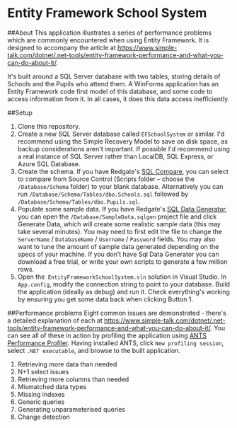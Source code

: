 # Entity Framework School System

##About
This application illustrates a series of performance problems which are commonly encountered when using Entity Framework. It is designed to accompany the article at https://www.simple-talk.com/dotnet/.net-tools/entity-framework-performance-and-what-you-can-do-about-it/.

It's built around a SQL Server database with two tables, storing details of Schools and the Pupils who attend them. A WinForms application has an Entity Framework code first model of this database, and some code to access information from it. In all cases, it does this data access inefficiently.

##Setup
1. Clone this repository.
2. Create a new SQL Server database called `EFSchoolSystem` or similar. I'd recommend using the Simple Recovery Model to save on disk space, as backup considerations aren't important. If possible I'd recommend using a real instance of SQL Server rather than LocalDB, SQL Express, or Azure SQL Database.
3. Create the schema. If you have Redgate's [SQL Compare](http://www.red-gate.com/products/sql-development/sql-compare/), you can select to compare from Source Control (Scripts folder – choose the `/Database/Schema` folder) to your blank database. Alternatively you can run `/Database/Schema/Tables/dbo.Schools.sql` followed by `/Database/Schema/Tables/dbo.Pupils.sql`.
4. Populate some sample data. If you have Redgate's [SQL Data Generator](http://www.red-gate.com/products/sql-development/sql-data-generator/), you can open the `/Database/SampleData.sqlgen` project file and click Generate Data, which will create some realistic sample data (this may take several minutes). You may need to first edit the file to change the `ServerName` / `DatabaseName` / `Username` / `Password` fields. You may also want to tune the amount of sample data generated depending on the specs of your machine. If you don’t have Sql Data Generator you can download a free trial, or write your own scripts to generate a few million rows.
5. Open the` EntityFrameworkSchoolSystem.sln` solution in Visual Studio. In `App.config`, modify the connection string to point to your database. Build the application (ideally as debug) and run it. Check everything's working by ensuring you get some data back when  clicking Button 1.

##Performance problems
Eight common issues are demonstrated - there's a detailed explanation of each at https://www.simple-talk.com/dotnet/.net-tools/entity-framework-performance-and-what-you-can-do-about-it/. You can see all of these in action by profiling the application using [ANTS Performance Profiler](http://www.red-gate.com/products/dotnet-development/ants-performance-profiler/). Having installed ANTS, click `New profiling session`, select `.NET executable`, and browse to the built application.

1. Retrieving more data than needed
2. N+1 select issues
3. Retrieving more columns than needed
4. Mismatched data types
5. Missing indexes
6. Generic queries
7. Generating unparameterised queries
8. Change detection
